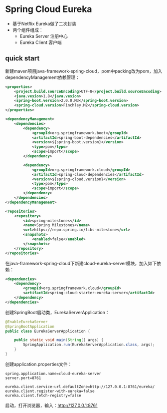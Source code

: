 # Spring Cloud Eureka

* 基于Netflix Eureka做了二次封装
* 两个组件组成：
  * Eureka Server 注册中心
  * Eureka Client 客户端

## quick start

新建maven项目java-framework-spring-cloud，pom中packing改为pom，加入dependencyManagement依赖管理：

```xml
<properties>
    <project.build.sourceEncoding>UTF-8</project.build.sourceEncoding>
    <java.vesion>1.8</java.vesion>
    <spring-boot.version>2.0.0.M3</spring-boot.version>
    <spring-cloud.version>Finchley.M2</spring-cloud.version>
</properties>

<dependencyManagement>
    <dependencies>
        <dependency>
            <groupId>org.springframework.boot</groupId>
            <artifactId>spring-boot-dependencies</artifactId>
            <version>${spring-boot.version}</version>
            <type>pom</type>
            <scope>import</scope>
        </dependency>

        <dependency>
            <groupId>org.springframework.cloud</groupId>
            <artifactId>spring-cloud-dependencies</artifactId>
            <version>${spring-cloud.version}</version>
            <type>pom</type>
            <scope>import</scope>
        </dependency>
    </dependencies>
</dependencyManagement>

<repositories>
    <repository>
        <id>spring-milestones</id>
        <name>Spring Milestones</name>
        <url>https://repo.spring.io/libs-milestone</url>
        <snapshots>
            <enabled>false</enabled>
        </snapshots>
    </repository>
</repositories>
```

在java-framework-spring-cloud下新建cloud-eureka-server模块，加入如下依赖：

```xml
<dependencies>
    <dependency>
        <groupId>org.springframework.cloud</groupId>
        <artifactId>spring-cloud-starter-eureka-server</artifactId>
    </dependency>
</dependencies>
```



创建SpringBoot启动类，EurekaServerApplication：

```java
@EnableEurekaServer
@SpringBootApplication
public class EurekaServerApplication {

    public static void main(String[] args) {
        SpringApplication.run(EurekaServerApplication.class, args);
    }
}
```

创建application.properties文件：

```properties
spring.application.name=cloud-eureka-server
server.port=8761

eureka.client.service-url.defaultZone=http://127.0.0.1:8761/eureka/
eureka.client.register-with-eureka=false
eureka.client.fetch-registry=false
```

启动，打开浏览器，输入：http://127.0.0.1:8761


